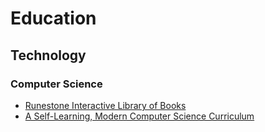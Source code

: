 # Education

## Technology

### Computer Science
- [Runestone Interactive Library of Books](https://runestone.academy/runestone/books/index)
- [A Self-Learning, Modern Computer Science Curriculum](https://functionalcs.github.io/curriculum/)
